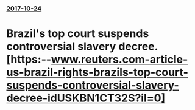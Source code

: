 ### [2017-10-24](/news/2017/10/24/index.md)

# Brazil's top court suspends controversial slavery decree. [https:--www.reuters.com-article-us-brazil-rights-brazils-top-court-suspends-controversial-slavery-decree-idUSKBN1CT32S?il=0]



